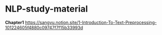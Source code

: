 # NLP-study-material

<strong>Chapter1</strong> https://sangvu.notion.site/1-Introduction-To-Text-Preprocessing-101224605f4880c09747f7f15b33993d
